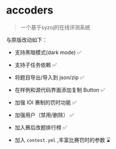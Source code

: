 # accoders

> 一个基于syzoj的在线评测系统

与原版改动如下：

- 支持黑暗模式(dark mode) ✅

- 支持子任务依赖 ✅

- 将题目导出/导入到 json/zip ✅

- 在样例和源代码界面添加复制 Button ✅

- 加强 IOI 赛制的罚时功能 ✅

- 加强用户（禁用/删除） ✅

- 加入赛后改题排行榜 ✅

- 加入 `contest.yml` ,丰富比赛罚时的参数 ⌛️

